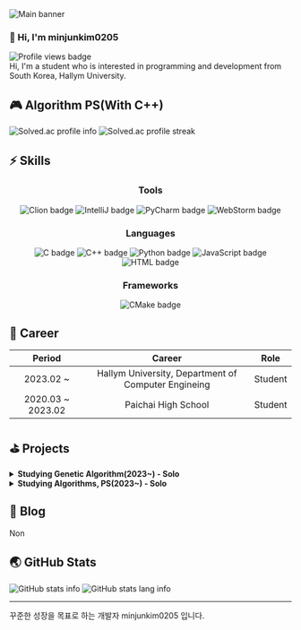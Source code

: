 <html lang="ko">
<head>
    <meta charset="utf-8">
    <title>Overview</title>
</head>
<body>
<!-- Banner -->
<img src="https://capsule-render.vercel.app/api?type=soft&color=timeGradient&height=300&section=header&text=Hi!%20I'm%20minjunkim0205&fontSize=70"
     alt="Main banner">
<!-- Hello -->
<h3 align="left">👋 Hi, I'm minjunkim0205</h3>
<p align="left">
    <img src="https://komarev.com/ghpvc/?username=minjunkim0205&color=dc143c" alt="Profile views badge">
    <br>
    Hi, I'm a student who is interested in programming and development from South Korea, Hallym University.
</p>
<!-- Algorithm PS -->
<h2 align="left">🎮 Algorithm PS(With C++)</h2>
<p align="left">
    <img src="https://mazassumnida.wtf/api/v2/generate_badge?boj=minjunkim0205" alt="Solved.ac profile info"/>
    <img src="https://mazandi.herokuapp.com/api?handle=minjunkim0205&theme=dark" alt="Solved.ac profile streak"/>
</p>
<!-- Skills -->
<h2 align="left">⚡ Skills</h2>
<h3 align="center"><b>Tools</b></h3>
<p align="center">
    <img src="https://img.shields.io/badge/Clion-000000?style=for-the-badge&logo=clion&logoColor=white"
         alt="Clion badge">
    <img src="https://img.shields.io/badge/IntelliJ-000000?style=for-the-badge&logo=intellijidea&logoColor=white"
         alt="IntelliJ badge">
    <img src="https://img.shields.io/badge/PyCharm-000000?style=for-the-badge&logo=pycharm&logoColor=white"
         alt="PyCharm badge">
    <img src="https://img.shields.io/badge/WebStorm-000000?style=for-the-badge&logo=webstorm&logoColor=white"
         alt="WebStorm badge">
</p>
<h3 align="center"><b>Languages</b></h3>
<p align="center">
    <img src="https://img.shields.io/badge/C-A8B9CC?style=for-the-badge&logo=c&logoColor=white" alt="C badge">
    <img src="https://img.shields.io/badge/C++-00599C?style=for-the-badge&logo=c%2B%2B&logoColor=white" alt="C++ badge">
    <img src="https://img.shields.io/badge/Python-3776AB?style=for-the-badge&logo=python&logoColor=white"
         alt="Python badge">
    <img src="https://img.shields.io/badge/JavaScript-F7DF1E?style=for-the-badge&logo=javascript&logoColor=white"
         alt="JavaScript badge">
    <img src="https://img.shields.io/badge/Html-E34F26?style=for-the-badge&logo=html5&logoColor=white" alt="HTML badge">
</p>
<h3 align="center"><b>Frameworks</b></h3>
<p align="center">
    <img src="https://img.shields.io/badge/CMake-064F8C?style=for-the-badge&logo=cmake&logoColor=white"
         alt="CMake badge">
</p>

<!-- Career -->
<h2 align="left">🚀 Career</h2>

|      Period       |                       Career                        |  Role   |
|:-----------------:|:---------------------------------------------------:|:-------:|
|     2023.02 ~     | Hallym University, Department of Computer Engineing | Student |
| 2020.03 ~ 2023.02 |                 Paichai High School                 | Student |

<!-- Projects -->
<h2 align="left">⛳️ Projects</h2>
<details>
    <summary>
        <b>Studying Genetic Algorithm(2023~) - Solo</b>
    </summary>
    <h3 align="left">🏬 Retro-Gym</h3>
    <ul>
        <li>
            <p align="left">
                <img src="https://img.shields.io/badge/Python-3776AB?style=flat-square&logo=python&logoColor=white"
                    alt="Python badge">
            </p>
        </li>
        <li>
            <p align="left">
                <a href="https://github.com/minjunkim0205/GeneticAlgorithmMario">💻 Genetic Algorithm Mario
                    Repository</a>
            </p>
        </li>
    </ul>
</details>
<details>
    <summary>
        <b>Studying Algorithms, PS(2023~) - Solo</b>
    </summary>
    <h3 align="left">🏬 Baekjoon</h3>
    <ul>
        <li>
            <p align="left">
                <img src="https://img.shields.io/badge/C++-00599C?flat-square&logo=c%2B%2B&logoColor=white"
                     alt="C++ badge">
                <img src="https://mazassumnida.wtf/api/mini/generate_badge?boj=minjunkim0205"
                     alt="Solved.ac profile mini info">
            </p>
        </li>
        <li>
            <p align="left">
                <a href="https://github.com/minjunkim0205/BaekjoonProblemSolving">💻 Baekjoon Problem Solving
                    Repository</a>
            </p>
        </li>
        <li>
            <p align="left">
                1일 1문제 이상 해결
            </p>
        </li>
    </ul>
</details>
<!-- Blog -->
<h2 align="left">📖 Blog</h2>
<p align="left">
    Non
</p>
<!-- GitHub Stats -->
<h2 align="left">🌏 GitHub Stats</h2>
<p align="left">
    <img src="https://github-readme-stats.vercel.app/api?username=minjunkim0205&show_icons=true&theme=dark" alt="GitHub stats info">
    <img src="https://github-readme-stats.vercel.app/api/top-langs/?username=minjunkim0205&layout=compact&theme=dark" alt="GitHub stats lang info">
</p>
<!-- I -->
<hr>
<p align="left">
    꾸준한 성장을 목표로 하는 개발자 minjunkim0205 입니다.
</p>
</body>
</html>
